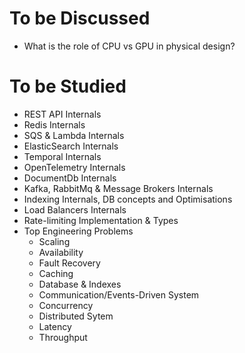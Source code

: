 # To be Discussed

- What is the role of CPU vs GPU in physical design?



# To be Studied

- REST API Internals
- Redis Internals
- SQS & Lambda Internals
- ElasticSearch Internals
- Temporal Internals
- OpenTelemetry Internals
- DocumentDb Internals
- Kafka, RabbitMq & Message Brokers Internals
- Indexing Internals, DB concepts and Optimisations
- Load Balancers Internals
- Rate-limiting Implementation & Types
- Top Engineering Problems
  - Scaling
  - Availability
  - Fault Recovery
  - Caching
  - Database & Indexes
  - Communication/Events-Driven System
  - Concurrency
  - Distributed Sytem
  - Latency
  - Throughput
